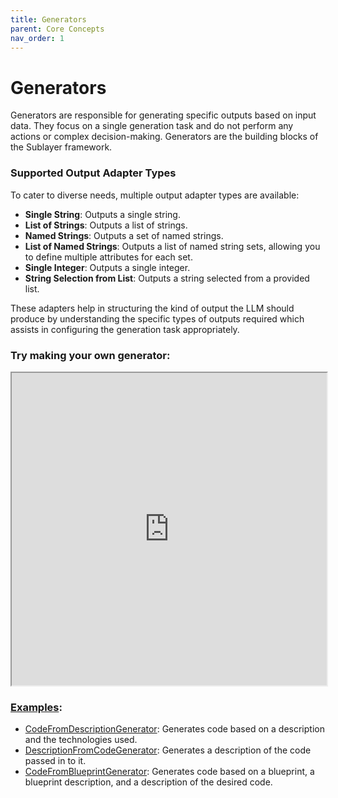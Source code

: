 ```yaml
---
title: Generators
parent: Core Concepts
nav_order: 1
---
```

# Generators

Generators are responsible for generating specific outputs based on input data. They focus on a single generation task and do not perform any actions or complex decision-making. Generators are the building blocks of the Sublayer framework.

### Supported Output Adapter Types

To cater to diverse needs, multiple output adapter types are available:

- **Single String**: Outputs a single string.
- **List of Strings**: Outputs a list of strings.
- **Named Strings**: Outputs a set of named strings.
- **List of Named Strings**: Outputs a list of named string sets, allowing you to define multiple attributes for each set.
- **Single Integer**: Outputs a single integer.
- **String Selection from List**: Outputs a string selected from a provided list.

These adapters help in structuring the kind of output the LLM should produce by understanding the specific types of outputs required which assists in configuring the generation task appropriately.

### Try making your own generator:

<iframe src="https://blueprints.sublayer.com/interactive-code-generator/sublayer-generators?example=true" width="100%" height="500px"></iframe>

### [Examples](https://github.com/sublayerapp/sublayer/tree/main/examples):

* [CodeFromDescriptionGenerator](https://github.com/sublayerapp/sublayer/blob/main/examples/code\_from\_description\_generator.rb): Generates code based on a description and the technologies used.
* [DescriptionFromCodeGenerator](https://github.com/sublayerapp/sublayer/blob/main/examples/description\_from\_code\_generator.rb): Generates a description of the code passed in to it.
* [CodeFromBlueprintGenerator](https://github.com/sublayerapp/sublayer/blob/main/examples/code\_from\_blueprint\_generator.rb): Generates code based on a blueprint, a blueprint description, and a description of the desired code.

